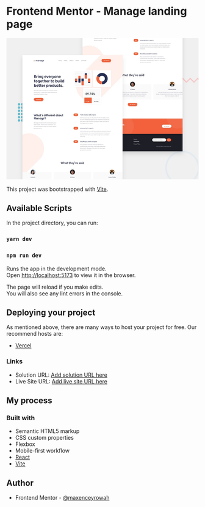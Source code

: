# Frontend Mentor - Manage landing page

![Design preview for the Manage landing page coding challenge](./src/assets/design/desktop-preview.jpg)

This project was bootstrapped with [Vite](https://vitejs.dev/guide/).

## Available Scripts

In the project directory, you can run:

### `yarn dev`

### `npm run dev`

Runs the app in the development mode.\
Open [http://localhost:5173](http://localhost:5173) to view it in the browser.

The page will reload if you make edits.\
You will also see any lint errors in the console.

## Deploying your project

As mentioned above, there are many ways to host your project for free. Our recommend hosts are:

- [Vercel](https://vercel.com/)

### Links

- Solution URL: [Add solution URL here](https://your-solution-url.com)
- Live Site URL: [Add live site URL here](https://your-live-site-url.com)

## My process

### Built with

- Semantic HTML5 markup
- CSS custom properties
- Flexbox
- Mobile-first workflow
- [React](https://reactjs.org/)
- [Vite](https://vitejs.dev/guide/)

## Author

- Frontend Mentor - [@maxenceyrowah](https://www.frontendmentor.io/profile/maxenceyrowah)
